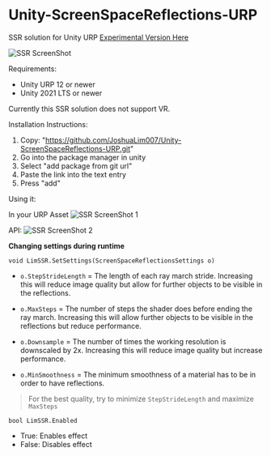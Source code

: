 
# Unity-ScreenSpaceReflections-URP
SSR solution for Unity URP 
[Experimental Version Here](https://github.com/JoshuaLim007/Unity-ScreenSpaceReflections-URP/tree/Experimental)

![SSR ScreenShot](https://i.imgur.com/Um2zfmO.jpg "SSR Sample Scene")

Requirements:
 - Unity URP 12 or newer
 - Unity 2021 LTS or newer

Currently this SSR solution does not support VR.

Installation Instructions:
1. Copy: "https://github.com/JoshuaLim007/Unity-ScreenSpaceReflections-URP.git"
2. Go into the package manager in unity
3. Select "add package from git url"
4. Paste the link into the text entry
5. Press "add"

Using it:

In your URP Asset
![SSR ScreenShot 1](https://i.imgur.com/3qgwonV.png "Instructions")

API:
![SSR ScreenShot 2](https://i.imgur.com/3KhAHiX.png "Instructions")

**Changing settings during runtime**

    void LimSSR.SetSettings(ScreenSpaceReflectionsSettings o)

 - `o.StepStrideLength` = The length of each ray march stride. Increasing this will reduce image quality but allow for further objects to be visible in the reflections.
   
 - `o.MaxSteps` = The number of steps the shader does before ending the ray march. Increasing this will allow further objects to be visible in the reflections but reduce performance.

   

 - `o.Downsample` = The number of times the working resolution is   downscaled by 2x. Increasing this will reduce image quality but   increase performance.

   

 - `o.MinSmoothness` = The minimum smoothness of a material has to be in order to have reflections.

> For the best quality, try to minimize `StepStrideLength` and maximize `MaxSteps`

    bool LimSSR.Enabled
    
 - True: Enables effect
 - False: Disables effect

